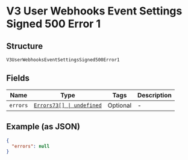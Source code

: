 
# V3 User Webhooks Event Settings Signed 500 Error 1

## Structure

`V3UserWebhooksEventSettingsSigned500Error1`

## Fields

| Name | Type | Tags | Description |
|  --- | --- | --- | --- |
| `errors` | [`Errors73[] \| undefined`](../../doc/models/errors-73.md) | Optional | - |

## Example (as JSON)

```json
{
  "errors": null
}
```

